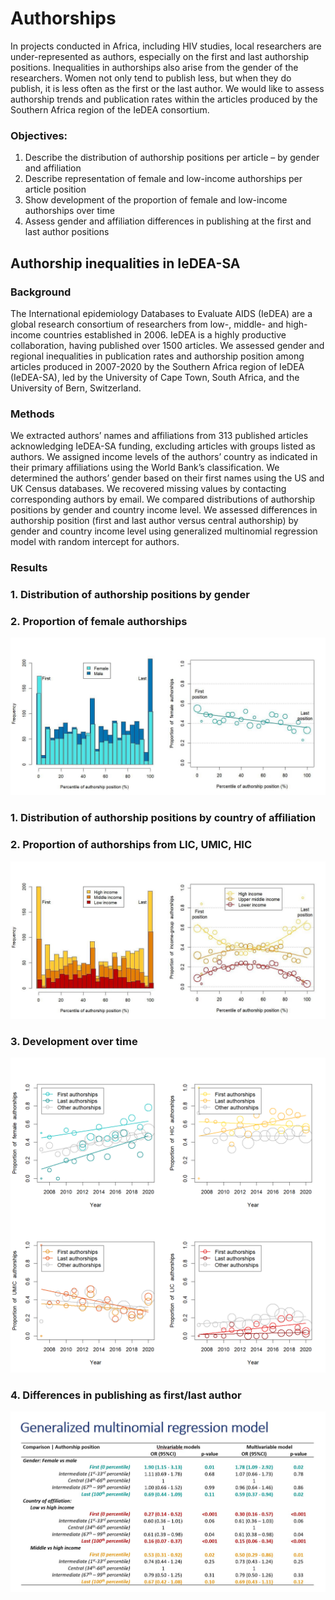 # Authorships

In projects conducted in Africa, including HIV studies, local researchers are under-represented as authors, especially on the first and last authorship positions. Inequalities in authorships also arise from the gender of the researchers. Women not only tend to publish less, but when they do publish, it is less often as the first or the last author. We would like to assess authorship trends and publication rates within the articles produced by the Southern Africa region of the IeDEA consortium. 

### Objectives:
1. Describe the distribution of authorship positions per article – by gender and affiliation
2.  Describe representation of female and low-income authorships per article position
3.  Show development of the proportion of female and low-income authorships over time 
4.  Assess gender and affiliation differences in publishing at the first and last author positions


## Authorship inequalities in IeDEA-SA

### Background
The International epidemiology Databases to Evaluate AIDS (IeDEA) are a global research consortium of researchers from low-, middle- and high-income countries established in 2006. IeDEA is a highly productive collaboration, having published over 1500 articles. We assessed gender and regional inequalities in publication rates and authorship position among articles produced in 2007-2020 by the Southern Africa region of IeDEA (IeDEA-SA), led by the University of Cape Town, South Africa, and the University of Bern, Switzerland.
### Methods 
We extracted authors’ names and affiliations from 313 published articles acknowledging IeDEA-SA funding, excluding articles with groups listed as authors. We assigned income levels of the authors’ country as indicated in their primary affiliations using the World Bank’s classification. We determined the authors’ gender based on their first names using the US and UK Census databases. We recovered missing values by contacting corresponding authors by email. We compared distributions of authorship positions by gender and country income level. We assessed differences in authorship position (first and last author versus central authorship) by gender and country income level using generalized multinomial regression model with random intercept for authors. 




### Results
### 1. Distribution of authorship positions by gender
### 2. Proportion of female authorships
![Figure1](https://github.com/sk-veronika/Authorships/blob/main/figures/Figure1_gender.jpg)

### 1. Distribution of authorship positions by country of affiliation
### 2. Proportion of authorships from LIC, UMIC, HIC
![Figure2](https://github.com/sk-veronika/Authorships/blob/main/figures/Figure2_aff.jpg)

### 3. Development over time
![Figure3](https://github.com/sk-veronika/Authorships/blob/main/figures/Figure3_time_trends.png)

### 4. Differences in publishing as first/last author 
![Figure4](https://github.com/sk-veronika/Authorships/blob/main/figures/GMRM_results.JPG)




